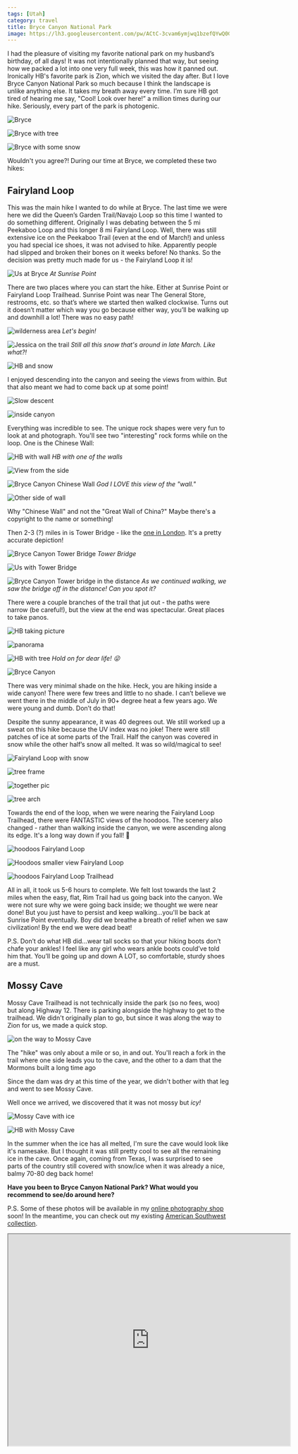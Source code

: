 ```yaml
---
tags: [Utah]
category: travel
title: Bryce Canyon National Park
image: https://lh3.googleusercontent.com/pw/ACtC-3cvam6ymjwq1bzefQYwQ0Ghmvf1cohEL1beduBl8q5ASaoBC8xCKoFVEQb4XlyO9AU0pVq10LrUixsugeirXDk0txovkjuTDwvRVLtcSPdfIOjmgp2EoR0sjO6rdA6QKcdcXCRxN04nLi0Mq81Oy_kA3w=w1000-h667-no?authuser=0
---
```

I had the pleasure of visiting my favorite national park on my husband’s birthday, of all days! It was not intentionally planned that way, but seeing how we packed a lot into one very full week, this was how it panned out. Ironically HB's favorite park is Zion, which we visited the day after. But I love Bryce Canyon National Park so much because I think the landscape is unlike anything else. It takes my breath away every time. I’m sure HB got tired of hearing me say, "Cool! Look over here!” a million times during our hike. Seriously, every part of the park is photogenic.

![Bryce](https://lh3.googleusercontent.com/pw/ACtC-3ekVxOO6k1RULYIy2Ft42TVBZM-eIgJUKI1SCV-PUhF9qlCECXBB9dd9HkzFOZtYJ4i78vglGJlZ1cFH5BB4YGpwe7BoZaGlCeVH1ZkCGndx5WNhhkcfz78yGd-D9W0eBntsaWY-sbEMbqtfzxv2G_MoQ=w1000-h667-no?authuser=0)

![Bryce with tree](https://lh3.googleusercontent.com/pw/ACtC-3eeFCtROcsr1MRJlCMV2wo7Wo3oyrOmCw7g-dma1NRkVkv35IiE8x4gDOKdxxiTI_mYM56U4zgYdgmE4v9BT3VauLbLAHZ3CZG4h1lKUbjt66ida8yfBtnKosQU8q44s07QS8H62uE_BXJhXNiC8z6MsA=w1000-h667-no?authuser=0)

![Bryce with some snow](https://lh3.googleusercontent.com/pw/ACtC-3f-3uxcujULXUPbyhAexDWsuADwcbFeQm3IxSfkT9LmGVBT47r-mHX_PepyeFAn6MNQLHNEvh1dCD6IUQHlpvMIPDFb8zhxk_CbQNoOS0jo6WPXOV2ek9NCpDm7RfyiQk4atTA-2qs1d98d8r1O5Ypqkg=w1000-h667-no?authuser=0)

Wouldn't you agree?! During our time at Bryce, we completed these two hikes:

## Fairyland Loop
This was the main hike I wanted to do while at Bryce. The last time we were here we did the Queen’s Garden Trail/Navajo Loop so this time I wanted to do something different. Originally I was debating between the 5 mi Peekaboo Loop and this longer 8 mi Fairyland Loop. Well, there was still extensive ice on the Peekaboo Trail (even at the end of March!) and unless you had special ice shoes, it was not advised to hike. Apparently people had slipped and broken their bones on it weeks before! No thanks. So the decision was pretty much made for us - the Fairyland Loop it is!

![Us at Bryce](https://lh3.googleusercontent.com/pw/ACtC-3fXhnDq-X8VmPbD66r9gBAPrdPNgFQVMh7WDLR-X-UkGAXN4xgz8NYPAhIdsvUfItlvZdFG_B8V853YmZBTVQ4shEQLF89xAfY-sS6aUImwW8zygXGXAu7g3KQhEjQFRJ8U1CjXBrIInS6lcxARbeKYYw=w1184-h888-no?authuser=0)
*At Sunrise Point*

There are two places where you can start the hike. Either at Sunrise Point or Fairyland Loop Trailhead. Sunrise Point was near The General Store, restrooms, etc. so that’s where we started then walked clockwise. Turns out it doesn’t matter which way you go because either way, you’ll be walking up and downhill a lot! There was no easy path!

![wilderness area](https://lh3.googleusercontent.com/pw/ACtC-3dzlC_WS_p3q_ntfg9ti_FHGXCV9m8nwc3BpyU7kPA4ly3gcTPVHY8VEJUAYHwzhEyanVysEMiOWA51la7PMKYWcLVjIXBIwcezdpjBbtgiVakB0Btu2DTOJDVP4C8kAc2WgxkQJMvSgdBg_4bG7ha-qQ=w1000-h667-no?authuser=0)
*Let's begin!*

![Jessica on the trail](https://lh3.googleusercontent.com/pw/ACtC-3c6qSAplA6VVi9Rub1kVd-rkOeGoviR_i1VknMnjoUkKnEXFEXmzG85QZCs-Y21imZOYzxdpLNPMv5xxBbK3CzoWWOunHJtb1x_0Zo35pEeo8rEiGzVLZp5fq0U0WF_5wmPvuCONWoGqmEQKs49JjY9Zw=w1000-h667-no?authuser=0)
*Still all this snow that's around in late March. Like what?!*

![HB and snow](https://lh3.googleusercontent.com/pw/ACtC-3fjeNXOUmrpZqeyRrwZny0eVQ_JXkil6UpQpUw1mRIdRobC_PPSe4UM-niEqw2z96Z8rXLLXoosIY1_mXX-xyqFDanJlAKqBcKkIrizsIYq_Ug1sz4sKdCjzkQCS43P5z0oHvBl7w3Jfe24w3yWYBU05Q=w1000-h667-no?authuser=0)

I enjoyed descending into the canyon and seeing the views from within. But that also meant we had to come back up at some point!

![Slow descent](https://lh3.googleusercontent.com/pw/ACtC-3cwNlPdaxyzqRsMmHYmIztL8Jk-isPuaMwAcSwY0l5_oDOr6UvUREo-fvQvSYf4IbzcLp7U9GaYofnBu47_Wr03tOp5ZX37B32BbPN6dwKywR8hPLGJOGijGWCYtSexPQl2I_GVU31FyqEH-qkzi9Oakg=w1000-h667-no?authuser=0)

![inside canyon](https://lh3.googleusercontent.com/pw/ACtC-3fYIuRZteP8LqO9j70P0a-B2p9imczCsq1q9R7h1ypUNby1bvjVpuBmIRm20PGk7RoAWl9dd0DDMdgCFH5mAZOo9cQGjyieeXIqEggtzKsdv-GVa9qHKIobG80ZTMbERPs9Qzfv7aKbZdBLsUsX1I6L6g=w1000-h667-no?authuser=0)

Everything was incredible to see. The unique rock shapes were very fun to look at and photograph. You'll see two "interesting" rock forms while on the loop. One is the Chinese Wall:

![HB with wall](https://lh3.googleusercontent.com/pw/ACtC-3fI4oL-zXrW-jEVZRtXdjM0wpp4kW5ChcxiX5nVaEdS_daMQnvkGCop23t5X0mdA7yGeKXwTSfmDbg2zLNZkxMKc3qhK54XC4Lc2rIWf7OhilZVia618dkRwNJRMMwKiwrMHfSMYiCBqrxBmxeybVsIrg=w1000-h667-no?authuser=0)
*HB with one of the walls*

![View from the side](https://lh3.googleusercontent.com/pw/ACtC-3cAJ4ab2dFhrhkYyeZEu6zjznT7zm8I1oAvgHzOl5od91592YN6Yl2cBdA5B3X_VCPbL5Z_gOeGAhGQoI-yGLQIqjJddW3bIiU-w-2p_e_gA4SxfeHIY-mjBo01zFk-vvdaLckxdG7vF76XkiclEibSgA=w1000-h667-no?authuser=0)

![Bryce Canyon Chinese Wall](https://lh3.googleusercontent.com/pw/ACtC-3eHW50hkFmWRlHbMoRQkUSFr2j63s1DpmYOmvsl_eckFZ8_pgjy_BoffYpUcyp_yldhz-uG4uHNavdV_qJRi9jSSWWatjxfV2SxHJvjEE0urhnH2NyhE6ED8HsQkXmsJqkhrTc5a4fgL0b-77M0R5np0w=w1000-h667-no?authuser=0)
*God I LOVE this view of the "wall."*

![Other side of wall](https://lh3.googleusercontent.com/pw/ACtC-3dfMMr6IQlflYuEXTtwZIfXWt43rEser25IAl6vrwhBguXgt5qyzuTI-E6sHGFwqWIcjvlYKQnCgGhR_llO9Bz9OhHjHCmet-jWrkGavyIkecPGCsJgAd1oqDdMYao6XcyhP6rm-odpM27ouFRiuyYpPg=w1000-h667-no?authuser=0)

Why "Chinese Wall" and not the "Great Wall of China?" Maybe there's a copyright to the name or something!

Then 2-3 (?) miles in is Tower Bridge - like the [one in London](https://upload.wikimedia.org/wikipedia/commons/thumb/6/63/Tower_Bridge_from_Shad_Thames.jpg/1200px-Tower_Bridge_from_Shad_Thames.jpg). It's a pretty accurate depiction!

![Bryce Canyon Tower Bridge](https://lh3.googleusercontent.com/pw/ACtC-3dMrCwys4CJaUjjvaiwdc2GgRPaBpj911Afk57hlnTklOZzQiy3LvQZxCzboGWKhJa3zVH310foozHPxAj-OM-ifAsIpue8KV9WGmVRQKwUu4mmXOAlGQ3XdOn04xEfNuosdawfhnyqFQjt24P-Rr73iQ=w1000-h667-no?authuser=0)
*Tower Bridge*

![Us with Tower Bridge](https://lh3.googleusercontent.com/pw/ACtC-3eFl87XptvnZmkOCumUhJm1ILJ2DCvPzB7tNLtDij31aGf--T_B9Fbhhd2I-pZ6pylkzIjrMNpREX2aZtfSZgtTeh2KSLb9Pqhtt90K-39WfwGpS_rfx48iBgxh2vjckn1Aq3hk98DCT8PlmUL8UDbOIA=w593-h888-no?authuser=0)

![Bryce Canyon Tower bridge in the distance](https://lh3.googleusercontent.com/pw/ACtC-3dNoTAg955HafwutRXJsTwNkAYIiBfD7dru2zGe31TGp1z2YNued_J7jgZT7a8EMHqYuN4jbQqvN9SOQGNHjG3fza0yyMSqovqrtz_satDG8iaOf9uxZ0kKm7yisJ0fABQNy1enOjS02xDe7X50IYF8Dw=w1000-h667-no?authuser=0)
*As we continued walking, we saw the bridge off in the distance! Can you spot it?*

There were a couple branches of the trail that jut out - the paths were narrow (be careful!), but the view at the end was spectacular. Great places to take panos.

![HB taking picture](https://lh3.googleusercontent.com/pw/ACtC-3f4YNsJ7N1gVC3bqubBehA4u79fE1an351eetaeJyqF8w5FHgKrpBc4_XfklK-jXLt0ZIOt7YdiKYS5inh7xDlHB5o1DN23AdNOfJCsO8qdYvGeFpnTCraMZ7PFCfqDt49MKaAAAD6DLk7dVyqIMQf4RQ=w1000-h667-no?authuser=0)

![panorama](https://lh3.googleusercontent.com/pw/ACtC-3dbcwAKzISf8SPhWk6_wcy5sFe7hHWGXUkeUzpfbnlGExt02UHAWEGaOtLiJeSsNgEHwH9AkHdqJrrcxyQsjQX1W1ImZLALB5ZoKDPYfewytoejRCtelUKrUFjmBK8KLghMoi00wR3lIDuA_WXE_EUGLA=w1519-h413-no?authuser=0)

![HB with tree](https://lh3.googleusercontent.com/pw/ACtC-3c4fT4b1MYIz74SufjNSzI6_JeTYZagjjdDW1m0siOjixYUyyEFLpvURctuHDx8lMIY0qOuwCMskzsyBLs4UXCFp0xNYF4Q5TP4aTmM6yXi3hO7l7bigMPtitmajFMvZzFv_7I7NtbnzwkF0IMjdu4Odw=w555-h831-no?authuser=0)
*Hold on for dear life! :stuck_out_tongue_winking_eye:*

![Bryce Canyon](https://lh3.googleusercontent.com/pw/ACtC-3eTayYy-uS_Y4Ck0XbE_t7Jt_9a-0c_oUbIRtN2gyixnVj-SifkDzAH5P84PmQTQl6NfXLcuhGHiSock_FjdFP3GdOFgx-QS52PzK_6BkoKJV44f0ztonExLe1gIGH408xzfCrXW3kQrOWjsb-Qu0MB7A=w1000-h667-no?authuser=0)

There was very minimal shade on the hike. Heck, you are hiking inside a wide canyon! There were few trees and little to no shade. I can’t believe we went there in the middle of July in 90+ degree heat a few years ago. We were young and dumb. Don’t do that!

Despite the sunny appearance, it was 40 degrees out. We still worked up a sweat on this hike because the UV index was no joke! There were still patches of ice at some parts of the Trail. Half the canyon was covered in snow while the other half’s snow all melted. It was so wild/magical to see!

![Fairyland Loop with snow](https://lh3.googleusercontent.com/pw/ACtC-3evtN79op0jtGZwpbG_kYuce-0VY3t8W1DQ_Was7i3MCkKHDdsy0-U3mcDVWQCfzvBrujp7mFkifBSwPNGhq-2G-87KFeDpTNhMoSw1euSATniRdZqXguyFS7S4T8urwca_fsfLkzA2l6JXqFKM_ehe6Q=w1519-h458-no?authuser=0)

![tree frame](https://lh3.googleusercontent.com/pw/ACtC-3fju9mGoVgfcsXqKe2xSNzRU01QlhgCA8hzXZ8_KiJuz2jt7HBxudypuQ7lB09X-yaO69ydtAbTvowOZ6zS8rj2GcVFnJMVWXvcyUlNmTjUuXd3vkGZ8sqFFBi0-4UbMivbenkJ4MuEVwkKOcybtwPL0w=w1000-h667-no?authuser=0)

![together pic](https://lh3.googleusercontent.com/pw/ACtC-3eL4IDTIvw6a9-N2wGnfJGu2XIi51IWvj6_vb3h2rgXACvvKnsTFNd3GX5s-ZxamU6aQdoPVMAy1W9oE4as4c_4f6JLvmnxp_BzW-yKmHRM1ZmTQajQszNraglSZGHh1af4Diz9JrJmQkkr5I_NuRjPXA=w1000-h667-no?authuser=0)

![tree arch](https://lh3.googleusercontent.com/pw/ACtC-3d2_udzdA7SBNGzfG9T6OwxABOqqDKf1LPcXDc1rK3HPr5Jh1E2inbUmoSl7mu7doWi-f6fB6QFltzvAz9_jhrtqWbHjxBu6VwmWMtWZaV35Gu-Igzk2Xo75P_oug2FJR2adLexEclnmqz0QLAly5JiWQ=w1000-h667-no?authuser=0)

Towards the end of the loop, when we were nearing the Fairyland Loop Trailhead, there were FANTASTIC views of the hoodoos. The scenery also changed - rather than walking inside the canyon, we were ascending along its edge. It's a long way down if you fall! :grimacing:

![hoodoos Fairyland Loop](https://lh3.googleusercontent.com/pw/ACtC-3ffY8hISgomA8FAIIACIVwJ1BEoeMicEr1w7hmfuTsRtTXcwNiJ2Xdl6fjzGMfLRy0AJn5_Ys-tETsLSP64BZ2ChPj4QqJGE_5tEdIonUWlkTYJj6enWUTgsbgzWwVBQWWjKBysX5Ldnl7RgNE8rOq_-w=w1000-h667-no?authuser=0)

![Hoodoos smaller view Fairyland Loop](https://lh3.googleusercontent.com/pw/ACtC-3f9Efm_pdgrwSx18sv2my-C5fd9dQLbZ1KgwMgVPj87Boxasj1neUfJjFk8NrM1YMeS6xAKCHtgy-VAWvwpoFoR7AwaiioIFEeK-lpPOAEXzwW_ecj0U3fXmTGMcjTEn2QL8Ej-YPWTvaZ1H7p44ExwzQ=w1000-h667-no?authuser=0)

![hoodoos Fairyland Loop Trailhead](https://lh3.googleusercontent.com/pw/ACtC-3cvam6ymjwq1bzefQYwQ0Ghmvf1cohEL1beduBl8q5ASaoBC8xCKoFVEQb4XlyO9AU0pVq10LrUixsugeirXDk0txovkjuTDwvRVLtcSPdfIOjmgp2EoR0sjO6rdA6QKcdcXCRxN04nLi0Mq81Oy_kA3w=w1000-h667-no?authuser=0)

All in all, it took us 5-6 hours to complete. We felt lost towards the last 2 miles when the easy, flat, Rim Trail had us going back into the canyon. We were not sure why we were going back inside; we thought we were near done! But you just have to persist and keep walking...you'll be back at Sunrise Point eventually. Boy did we breathe a breath of relief when we saw civilization! By the end we were dead beat!

P.S. Don’t do what HB did...wear tall socks so that your hiking boots don’t chafe your ankles! I feel like any girl who wears ankle boots could’ve told him that. You’ll be going up and down A LOT, so comfortable, sturdy shoes are a must.

## Mossy Cave
Mossy Cave Trailhead is not technically inside the park (so no fees, woo) but along Highway 12. There is parking alongside the highway to get to the trailhead. We didn't originally plan to go, but since it was along the way to Zion for us, we made a quick stop.

![on the way to Mossy Cave](https://lh3.googleusercontent.com/pw/ACtC-3d-G8olB0vPwsfv6gphMgIAgknusS-zfu-KDlSU_pr9LFzmBDs1V9W5cv4pA2cAj5XeXx8RrL-oADkGZKem294TG49ScYN3pOmDjagddmgpO_YtCFYKbRZ-aDdHY57fP6n0wHN9Ccxj0nT9UVr-NwHMQQ=w1000-h667-no?authuser=0)

The "hike" was only about a mile or so, in and out. You'll reach a fork in the trail where one side leads you to the cave, and the other to a dam that the Mormons built a long time ago

Since the dam was dry at this time of the year, we didn't bother with that leg and went to see Mossy Cave.

Well once we arrived, we discovered that it was not mossy but *icy!*

![Mossy Cave with ice](https://lh3.googleusercontent.com/pw/ACtC-3c4LgVHFVYcqWdI5ufvTSSjKwbT-8uRBRTO_6fLgM6ioB3FNQAP5_DKLOhv9FU5WbP8la5G9ZREbRoXRgX2oS8oj_nF1sAyDoeQEAHTogtXJ5x2YjaA5DwmdnKsSrkh_1UqzWObSduzQNsGgLPe0UsoBQ=w1000-h667-no?authuser=0)

![HB with Mossy Cave](https://lh3.googleusercontent.com/pw/ACtC-3cKayGTI_S8-E1OhmPsVEAfVnZl3AaKWgMf2fCpoHFCA26MFx003dV3xFzfYMq7tKGcwqbVQoxH8JYX7WH_cplAhSPVE5W3fUU-3WyNqi7Sccv-ie_sF7ufZB8nWGZg0uoN4-xJfR9UIZ8NuZmcuNefHw=w1000-h667-no?authuser=0)

In the summer when the ice has all melted, I'm sure the cave would look like it's namesake. But I thought it was still pretty cool to see all the remaining ice in the cave. Once again, coming from Texas, I was surprised to see parts of the country still covered with snow/ice when it was already a nice, balmy 70-80 deg back home!

**Have you been to Bryce Canyon National Park? What would you recommend to see/do around here?**

P.S. Some of these photos will be available in my [online photography shop](https://society6.com/jessicapei) soon! In the meantime, you can check out my existing [American Southwest collection](https://society6.com/jessicapei/collection/american-southwest).

<iframe src="https://www.google.com/maps/d/embed?mid=1OyYoApDX_iK3nSnmeou2_7VFBnIlrvYz" width="640" height="480"></iframe>